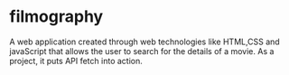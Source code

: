 # filmography
A web application created through web technologies like HTML,CSS and javaScript that allows the user to search for the details of a movie. As a project, it puts API fetch into action.
